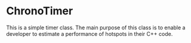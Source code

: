 # ChronoTimer
This is a simple timer class. The main purpose of this class is to enable a developer to estimate a performance of hotspots in their C++ code.
